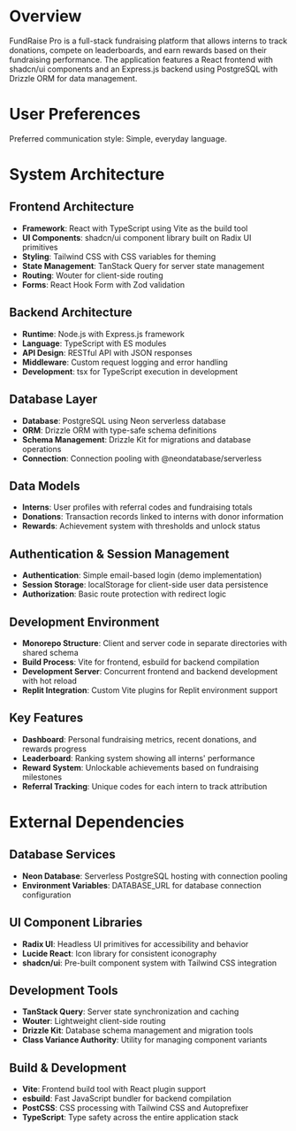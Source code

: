 # Overview

FundRaise Pro is a full-stack fundraising platform that allows interns to track donations, compete on leaderboards, and earn rewards based on their fundraising performance. The application features a React frontend with shadcn/ui components and an Express.js backend using PostgreSQL with Drizzle ORM for data management.

# User Preferences

Preferred communication style: Simple, everyday language.

# System Architecture

## Frontend Architecture
- **Framework**: React with TypeScript using Vite as the build tool
- **UI Components**: shadcn/ui component library built on Radix UI primitives
- **Styling**: Tailwind CSS with CSS variables for theming
- **State Management**: TanStack Query for server state management
- **Routing**: Wouter for client-side routing
- **Forms**: React Hook Form with Zod validation

## Backend Architecture
- **Runtime**: Node.js with Express.js framework
- **Language**: TypeScript with ES modules
- **API Design**: RESTful API with JSON responses
- **Middleware**: Custom request logging and error handling
- **Development**: tsx for TypeScript execution in development

## Database Layer
- **Database**: PostgreSQL using Neon serverless database
- **ORM**: Drizzle ORM with type-safe schema definitions
- **Schema Management**: Drizzle Kit for migrations and database operations
- **Connection**: Connection pooling with @neondatabase/serverless

## Data Models
- **Interns**: User profiles with referral codes and fundraising totals
- **Donations**: Transaction records linked to interns with donor information
- **Rewards**: Achievement system with thresholds and unlock status

## Authentication & Session Management
- **Authentication**: Simple email-based login (demo implementation)
- **Session Storage**: localStorage for client-side user data persistence
- **Authorization**: Basic route protection with redirect logic

## Development Environment
- **Monorepo Structure**: Client and server code in separate directories with shared schema
- **Build Process**: Vite for frontend, esbuild for backend compilation
- **Development Server**: Concurrent frontend and backend development with hot reload
- **Replit Integration**: Custom Vite plugins for Replit environment support

## Key Features
- **Dashboard**: Personal fundraising metrics, recent donations, and rewards progress
- **Leaderboard**: Ranking system showing all interns' performance
- **Reward System**: Unlockable achievements based on fundraising milestones
- **Referral Tracking**: Unique codes for each intern to track attribution

# External Dependencies

## Database Services
- **Neon Database**: Serverless PostgreSQL hosting with connection pooling
- **Environment Variables**: DATABASE_URL for database connection configuration

## UI Component Libraries
- **Radix UI**: Headless UI primitives for accessibility and behavior
- **Lucide React**: Icon library for consistent iconography
- **shadcn/ui**: Pre-built component system with Tailwind CSS integration

## Development Tools
- **TanStack Query**: Server state synchronization and caching
- **Wouter**: Lightweight client-side routing
- **Drizzle Kit**: Database schema management and migration tools
- **Class Variance Authority**: Utility for managing component variants

## Build & Development
- **Vite**: Frontend build tool with React plugin support
- **esbuild**: Fast JavaScript bundler for backend compilation
- **PostCSS**: CSS processing with Tailwind CSS and Autoprefixer
- **TypeScript**: Type safety across the entire application stack